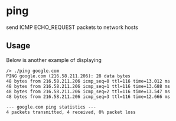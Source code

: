 # ping
send ICMP ECHO_REQUEST packets to network hosts

## Usage

Below is another example of displaying
````shell
/> ./ping google.com
PING google.com (216.58.211.206): 28 data bytes
48 bytes from 216.58.211.206 icmp_seq=0 ttl=116 time=13.012 ms
48 bytes from 216.58.211.206 icmp_seq=1 ttl=116 time=13.688 ms
48 bytes from 216.58.211.206 icmp_seq=2 ttl=116 time=13.547 ms
48 bytes from 216.58.211.206 icmp_seq=3 ttl=116 time=12.666 ms

--- google.com ping statistics ---
4 packets transmitted, 4 received, 0% packet loss

````
